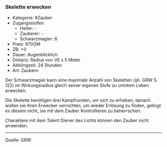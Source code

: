 ### Skelette erwecken

- Kategorie: #Zauber
- Zugangsstufen:
  - Heiler: -
  - Zauberer: -
  - Schwarzmagier: 6
- Preis: 670GM
- ZB: +0
- Dauer: Augenblicklich
- Distanz: Radius von VE x 5 Meter
- Abklingzeit: 24 Stunden
- Art: Zaubern

Der Schwarzmagier kann eine maximale Anzahl von Skeletten (sh. GRW S. 122) im Wirkungsradius gleich seiner eigenen Stufe zu untotem Leben erwecken.

Die Skelette benötigen drei Kampfrunden, um sich zu erheben, danach wollen sie ihren Erwecker vernichten, um wieder Erlösung zu finden, gelingt es diesem nicht, sie mit dem Zauber Kontrollieren zu beherrschen.

Charaktere mit dem Talent Diener des Lichts können den Zauber nicht anwenden.

---

Quelle: GRW

